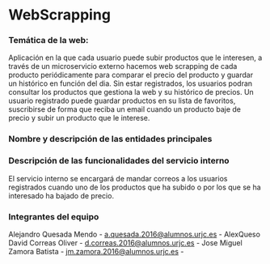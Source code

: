 # WebScrapping
### Temática de la web: 
Aplicación en la que cada usuario puede subir productos que le interesen, a través de un microservicio externo hacemos web scrapping de cada producto periódicamente para comparar el precio del producto y guardar un histórico en función del dia. Sin estar registrados, los usuarios podran consultar los productos que gestiona la web y su histórico de precios. Un usuario registrado puede guardar productos en su lista de favoritos, suscribirse de forma que reciba un email cuando un producto baje de precio y subir un producto que le interese.

### Nombre y descripción de las entidades principales


### Descripción de las funcionalidades del servicio interno
El servicio interno se encargará de mandar correos a los usuarios registrados cuando uno de los productos que ha subido o por los que se ha interesado ha bajado de precio.

### Integrantes del equipo
Alejandro Quesada Mendo - a.quesada.2016@alumnos.urjc.es - AlexQueso  
David Correas Oliver - d.correas.2016@alumnos.urjc.es - 
Jose Miguel Zamora Batista - jm.zamora.2016@alumnos.urjc.es - 
